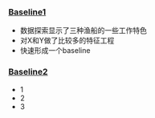 ### [Baseline1](https://github.com/jt120/tianchi_ship_2019)
- 数据探索显示了三种渔船的一些工作特色
- 对X和Y做了比较多的特征工程
- 快速形成一个baseline

### [Baseline2]()
- 1
- 2
- 3
